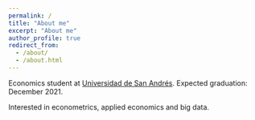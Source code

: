 ```yaml
---
permalink: /
title: "About me"
excerpt: "About me"
author_profile: true
redirect_from: 
  - /about/
  - /about.html
---
```


Economics student at [Universidad de San Andrés](https://udesa.edu.ar/). Expected graduation: December 2021.

Interested in econometrics, applied economics and big data.
